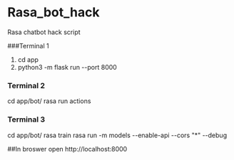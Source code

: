 # Rasa_bot_hack

Rasa chatbot hack script

###Terminal 1
1. cd app
1. python3 -m flask run --port 8000

### Terminal 2
cd app/bot/
rasa run actions

### Terminal 3
cd app/bot/
rasa train
rasa run -m models --enable-api --cors "*" --debug

##In broswer open http://localhost:8000
